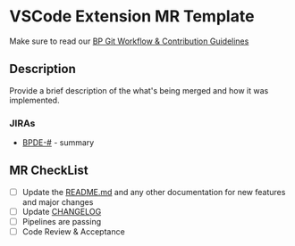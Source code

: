 # VSCode Extension MR Template

Make sure to read our [BP Git Workflow & Contribution Guidelines](https://git.blueplanet.com/BluePlanet/wiki/wikis/BP-Git-Workflow)

## Description

Provide a brief description of the what's being merged and how it was implemented.

### JIRAs

- [BPDE-#](link-to-jira) - summary

## MR CheckList

- [ ] Update the [README.md](https://git.blueplanet.com/BluePlanet/DevTools/bp-extension-pack/blob/master/README.md) and any other documentation for new features and major changes
- [ ] Update [CHANGELOG](https://git.blueplanet.com/BluePlanet/DevTools/bp-extension-pack/blob/master/CHANGELOG.md)
- [ ] Pipelines are passing
- [ ] Code Review & Acceptance
